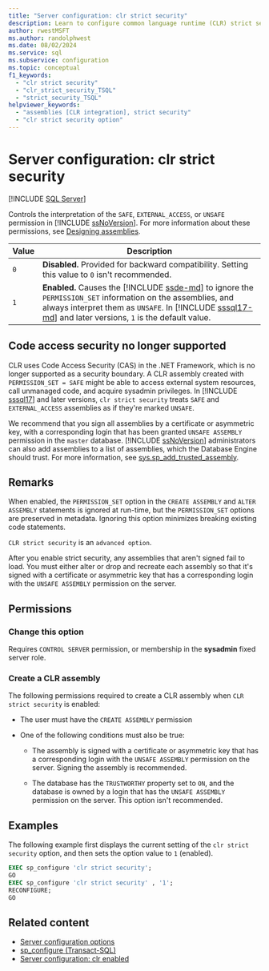 ```yaml
---
title: "Server configuration: clr strict security"
description: Learn to configure common language runtime (CLR) strict security in SQL Server. Control the interpretation of the SAFE, EXTERNAL ACCESS, and UNSAFE permissions.
author: rwestMSFT
ms.author: randolphwest
ms.date: 08/02/2024
ms.service: sql
ms.subservice: configuration
ms.topic: conceptual
f1_keywords:
  - "clr strict security"
  - "clr_strict_security_TSQL"
  - "strict_security_TSQL"
helpviewer_keywords:
  - "assemblies [CLR integration], strict security"
  - "clr strict security option"
---
```

# Server configuration: clr strict security

[!INCLUDE [SQL Server](../../includes/applies-to-version/sqlserver.md)]

Controls the interpretation of the `SAFE`, `EXTERNAL_ACCESS`, or `UNSAFE` permission in [!INCLUDE [ssNoVersion](../../includes/ssnoversion-md.md)]. For more information about these permissions, see [Designing assemblies](../../relational-databases/clr-integration/assemblies-designing.md).

| Value | Description |
| --- | --- |
| `0` | **Disabled.** Provided for backward compatibility. Setting this value to `0` isn't recommended. |
| `1` | **Enabled.** Causes the [!INCLUDE [ssde-md](../../includes/ssde-md.md)] to ignore the `PERMISSION_SET` information on the assemblies, and always interpret them as `UNSAFE`. In [!INCLUDE [sssql17-md](../../includes/sssql17-md.md)] and later versions, `1` is the default value. |

## Code access security no longer supported

CLR uses Code Access Security (CAS) in the .NET Framework, which is no longer supported as a security boundary. A CLR assembly created with `PERMISSION_SET = SAFE` might be able to access external system resources, call unmanaged code, and acquire sysadmin privileges. In [!INCLUDE [sssql17](../../includes/sssql17-md.md)] and later versions, `clr strict security` treats `SAFE` and `EXTERNAL_ACCESS` assemblies as if they're marked `UNSAFE`.

We recommend that you sign all assemblies by a certificate or asymmetric key, with a corresponding login that has been granted `UNSAFE ASSEMBLY` permission in the `master` database. [!INCLUDE [ssNoVersion](../../includes/ssnoversion-md.md)] administrators can also add assemblies to a list of assemblies, which the Database Engine should trust. For more information, see [sys.sp_add_trusted_assembly](../../relational-databases/system-stored-procedures/sys-sp-add-trusted-assembly-transact-sql.md).

## Remarks

When enabled, the `PERMISSION_SET` option in the `CREATE ASSEMBLY` and `ALTER ASSEMBLY` statements is ignored at run-time, but the `PERMISSION_SET` options are preserved in metadata. Ignoring this option minimizes breaking existing code statements.

`CLR strict security` is an `advanced option`.

After you enable strict security, any assemblies that aren't signed fail to load. You must either alter or drop and recreate each assembly so that it's signed with a certificate or asymmetric key that has a corresponding login with the `UNSAFE ASSEMBLY` permission on the server.

## Permissions

### Change this option

Requires `CONTROL SERVER` permission, or membership in the **sysadmin** fixed server role.

### Create a CLR assembly

The following permissions required to create a CLR assembly when `CLR strict security` is enabled:

- The user must have the `CREATE ASSEMBLY` permission

- One of the following conditions must also be true:

  - The assembly is signed with a certificate or asymmetric key that has a corresponding login with the `UNSAFE ASSEMBLY` permission on the server. Signing the assembly is recommended.

  - The database has the `TRUSTWORTHY` property set to `ON`, and the database is owned by a login that has the `UNSAFE ASSEMBLY` permission on the server. This option isn't recommended.

## Examples

The following example first displays the current setting of the `clr strict security` option, and then sets the option value to `1` (enabled).

```sql
EXEC sp_configure 'clr strict security';
GO
EXEC sp_configure 'clr strict security' , '1';
RECONFIGURE;
GO
```

## Related content

- [Server configuration options](server-configuration-options-sql-server.md)
- [sp_configure (Transact-SQL)](../../relational-databases/system-stored-procedures/sp-configure-transact-sql.md)
- [Server configuration: clr enabled](clr-enabled-server-configuration-option.md)
